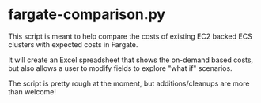 # fargate-comparison.py

This script is meant to help compare the costs of existing EC2 backed ECS clusters with expected costs in Fargate.

It will create an Excel spreadsheet that shows the on-demand based costs, but also allows a user to modify fields to explore "what if" scenarios.

The script is pretty rough at the moment, but additions/cleanups are more than welcome!
